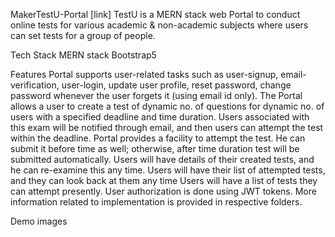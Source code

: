 MakerTestU-Portal [link]
TestU is a MERN stack web Portal to conduct online tests for various academic & non-academic subjects where users can set tests for a group of people.

Tech Stack
MERN stack
Bootstrap5

Features
 Portal supports user-related tasks such as user-signup, email-verification, user-login, update user profile, reset password, change password whenever the user forgets it (using email id only).
 The Portal allows a user to create a test of dynamic no. of questions for dynamic no. of users with a specified deadline and time duration. Users associated with this exam will be notified through email, and then users can attempt the test within the deadline.
 Portal provides a facility to attempt the test. He can submit it before time as well; otherwise, after time duration test will be submitted automatically.
 Users will have details of their created tests, and he can re-examine this any time.
 Users will have their list of attempted tests, and they can look back at them any time
 Users will have a list of tests they can attempt presently.
 User authorization is done using JWT tokens.
More information related to implementation is provided in respective folders.

Demo images
